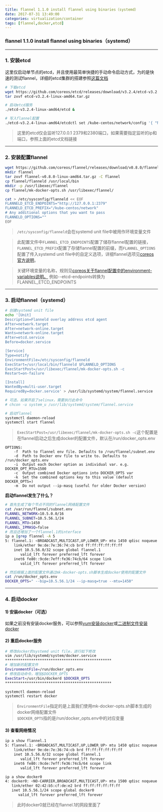 ```yaml
---
title: flannel 1.1.0 install flannel using binaries（systemd）
date: 2017-07-31 13:49:00
categories: virtualization/container
tags: [flannel,docker,etcd]
---
```

### flannel 1.1.0 install flannel using binaries（systemd）

---

### 1. 安装etcd
这里仅启动单节点的etcd，并且使用最简单快捷的手动命令启动方式，为的是快速的测试flannel，详细的etcd集群的搭建参照[这篇文档](http://linux.xiao5tech.com/virtualization/container/etcd_1.1.6_install_discovery_cluster_coreos_systemd.html)
``` bash
# 下载etcd
wget https://github.com/coreos/etcd/releases/download/v3.2.4/etcd-v3.2.4-linux-amd64.tar.gz
tar zxvf etcd-v3.2.4-linux-amd64.tar.gz

# 启动etcd服务
./etcd-v3.2.4-linux-amd64/etcd &

# 写入flannel配置
./etcd-v3.2.4-linux-amd64/etcdctl set /kube-centos/network/config '{ "Network": "10.5.0.0/16", "Backend": {"Type": "vxlan"}}'
```
> 这里的etcd仅会监听127.0.0.1 2379和2380端口，如果需要指定监听的ip和端口，参照上面的etcd文档链接

---

### 2. 安装配置flannel
``` bash
wget https://github.com/coreos/flannel/releases/download/v0.8.0/flannel-v0.8.0-linux-amd64.tar.gz
mkdir flannel
tar zxvf flannel-v0.8.0-linux-amd64.tar.gz -C flannel
cp flannel/flanneld /usr/local/bin
mkdir -p /usr/libexec/flannel
cp flannel/mk-docker-opts.sh /usr/libexec/flannel/

cat > /etc/sysconfig/flanneld << EOF
FLANNELD_ETCD_ENDPOINTS="http://127.0.0.1:2379"
FLANNELD_ETCD_PREFIX="/kube-centos/network"
# Any additional options that you want to pass
FLANNELD_OPTIONS=""
EOF
```
> `/etc/sysconfig/flanneld`会在systemd unit file中被用作环境变量文件  

> 此配置文件中`FLANNEL_ETCD_ENDPOINTS`配置了储存flannel配置的链接，`FLANNEL_ETCD_PREFIX`配置了存储flannel配置的前缀，而`FLANNEL_OPTIONS`配置了传入systemd unit file中的自定义选项，详细flannel选项见[coreos官方说明](https://github.com/coreos/flannel/blob/master/Documentation/configuration.md)。

> 关键环境变量的名称，规则见[coreos关于flannel配置中的environment-variables说明。](https://github.com/coreos/flannel/blob/master/Documentation/configuration.md#environment-variables)
例如--etcd-endpoints转换为FLANNEL_ETCD_ENDPOINTS

---

### 3. 启动flannel（systemd）
``` bash
# 创建systemd unit file
echo '[Unit]
Description=Flanneld overlay address etcd agent
After=network.target
After=network-online.target
Wants=network-online.target
After=etcd.service
Before=docker.service

[Service]
Type=notify
EnvironmentFile=/etc/sysconfig/flanneld
ExecStart=/usr/local/bin/flanneld $FLANNELD_OPTIONS
ExecStartPost=/usr/libexec/flannel/mk-docker-opts.sh -c
Restart=on-failure

[Install]
WantedBy=multi-user.target
RequiredBy=docker.service' > /usr/lib/systemd/system/flannel.service

# 可选，如果开启了selinux，需要执行此命令
# chcon -u system_u /usr/lib/systemd/system/flannel.service

# 启动flannel
systemctl daemon-reload
systemctl start flannel
```
> `ExecStartPost=/usr/libexec/flannel/mk-docker-opts.sh -c`这个配置是在flannel启动之后生成docker的配置文件，默认在/run/docker_opts.env  
```
OPTIONS:
	-f	Path to flannel env file. Defaults to /run/flannel/subnet.env
	-d	Path to Docker env file to write to. Defaults to /run/docker_opts.env
	-i	Output each Docker option as individual var. e.g. DOCKER_OPT_MTU=1500
	-c	Output combined Docker options into DOCKER_OPTS var
	-k	Set the combined options key to this value (default DOCKER_OPTS=)
	-m	Do not output --ip-masq (useful for older Docker version)
```

**启动flannel发生了什么？**
``` bash
# 首先生成了每个节点不同的flannel网络配置文件
cat /var/run/flannel/subnet.env
FLANNEL_NETWORK=10.5.0.0/16
FLANNEL_SUBNET=10.5.56.1/24
FLANNEL_MTU=1450
FLANNEL_IPMASQ=false
# 而且还增加了一个flannel.1的interface
ip a |grep flannel -A 5
5: flannel.1: <BROADCAST,MULTICAST,UP,LOWER_UP> mtu 1450 qdisc noqueue state UNKNOWN
    link/ether 9e:de:7e:36:74:cb brd ff:ff:ff:ff:ff:ff
    inet 10.5.56.0/32 scope global flannel.1
       valid_lft forever preferred_lft forever
    inet6 fe80::9cde:7eff:fe36:74cb/64 scope link
       valid_lft forever preferred_lft forever

# 然后根据上面的配置文件通过mk-docker-opts.sh脚本生成docker使用的配置文件
cat /run/docker_opts.env
DOCKER_OPTS=" --bip=10.5.56.1/24 --ip-masq=true --mtu=1450"
```

---

### 4. 启动docker
#### 1) 安装docker（可选）
如果之前没有安装docker服务，可以参照[yum安装docker](http://linux.xiao5tech.com/virtualization/docker/docker_1.1.0_installation_centos7.html)或[二进制文件安装docker](http://linux.xiao5tech.com/virtualization/docker/docker_1.1.1_installation_binary.html)

#### 2) 重启docker服务
``` bash
# 修改docker的systemd unit file，进行如下修改
vim /usr/lib/systemd/system/docker.service
*************************************************
# 增加新的配置文件
EnvironmentFile=/run/docker_opts.env
# 修改启动命令，增加$DOCKER_OPTS
ExecStart=/usr/bin/dockerd $DOCKER_OPTS
*************************************************

systemctl daemon-reload
systemctl restart docker
```
> `EnvironmentFile`指定的是上面我们使用mk-docker-opts.sh脚本生成的docker网络配置文件  
`$DOCKER_OPTS`指的是/run/docker_opts.env中的对应变量

#### 3) 查看网络情况
``` bash
ip a show flannel.1
5: flannel.1: <BROADCAST,MULTICAST,UP,LOWER_UP> mtu 1450 qdisc noqueue state UNKNOWN
    link/ether 9e:de:7e:36:74:cb brd ff:ff:ff:ff:ff:ff
    inet 10.5.56.0/32 scope global flannel.1
       valid_lft forever preferred_lft forever
    inet6 fe80::9cde:7eff:fe36:74cb/64 scope link
       valid_lft forever preferred_lft forever

ip a show docker0
4: docker0: <NO-CARRIER,BROADCAST,MULTICAST,UP> mtu 1500 qdisc noqueue state DOWN
   link/ether 02:42:b5:cf:de:e2 brd ff:ff:ff:ff:ff:ff
   inet 10.5.56.1/24 scope global docker0
      valid_lft forever preferred_lft forever
```
> 此时docker0就已经在flannel.1的网段里面了
